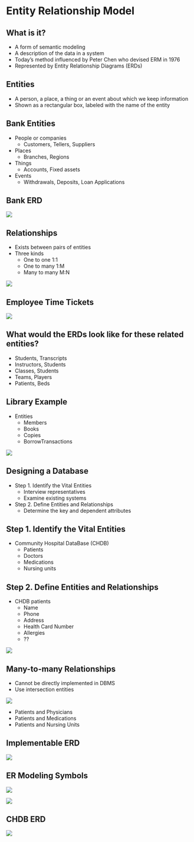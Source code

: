 # Entity Relationship Model

## What is it?

- A form of semantic modeling
- A description of the data in a system
- Today’s method influenced by Peter Chen who devised ERM in 1976
- Represented by Entity Relationship Diagrams (ERDs)

## Entities

- A person, a place, a thing or an event about which we keep information
- Shown as a rectangular box, labeled with the name of the entity

## Bank Entities

- People or companies
  - Customers, Tellers, Suppliers
- Places
  - Branches, Regions
- Things
  - Accounts, Fixed assets
- Events
  - Withdrawals, Deposits, Loan Applications

## Bank ERD

![](../images/8.erd-1.webp)

## Relationships

- Exists between pairs of entities
- Three kinds
  - One to one 1:1
  - One to many 1:M
  - Many to many M:N

![](../images/8.erd-2.webp)

## Employee Time Tickets

![](../images/8.erd-3.webp)

## What would the ERDs look like for these related entities?

- Students, Transcripts
- Instructors, Students
- Classes, Students
- Teams, Players
- Patients, Beds

## Library Example

- Entities
  - Members
  - Books
  - Copies
  - BorrowTransactions

![](../images/8.erd-5.webp)

## Designing a Database

- Step 1. Identify the Vital Entities
  - Interview representatives
  - Examine existing systems
- Step 2. Define Entities and Relationships
  - Determine the key and dependent attributes

## Step 1. Identify the Vital Entities

- Community Hospital DataBase (CHDB)
  - Patients
  - Doctors
  - Medications
  - Nursing units

## Step 2. Define Entities and Relationships

- CHDB patients
  - Name
  - Phone
  - Address
  - Health Card Number
  - Allergies
  - ??

![](../images/8.erd-6.webp)

## Many-to-many Relationships

- Cannot be directly implemented in DBMS
- Use intersection entities

![](../images/8.erd-7.webp)

- Patients and Physicians
- Patients and Medications
- Patients and Nursing Units

## Implementable ERD

![](../images/8.erd-8.webp)

## ER Modeling Symbols

![](../images/8.erd-9.webp)

![](../images/8.erd-10.webp)

## CHDB ERD

![](../images/8.erd-11.webp)
